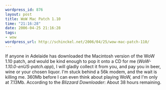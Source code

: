 ```yaml
--- 
wordpress_id: 876
layout: post
title: WoW Mac Patch 1.10
time: "21:16:28"
date: 2006-04-25 21:16:28
tags: 
- wow
wordpress_url: http://schinckel.net/2006/04/25/wow-mac-patch-110/
---
```

If anyone in Adelaide has downloaded the Macintosh version of the WoW 1.10 patch, and would be kind enough to pop it onto a CD for me (_WoW-1.10.0-enUS-patch.app_), I will gladly collect it from you, and pay you in beer, wine or your chosen liquor. I'm stuck behind a 56k modem, and the wait is killing me. 360Mb before I can even think about playing WoW, and I'm only at 7.13Mb. According to the _Blizzard Downloader_: About 38 hours remaining. 
